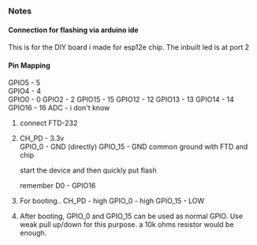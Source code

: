 ### Notes

#### Connection for flashing via arduino ide

This is for the DIY board i made for esp12e chip.
The inbuilt led is at port 2

#### Pin Mapping

GPIO5  - 5  
GPIO4 - 4   
GPIO0 - 0
GPIO2 - 2
GPIO15 - 15
GPIO12 - 12
GPIO13 - 13
GPIO14 - 14
GPIO16 - 16
ADC - i don't know



1. connect FTD-232
2.
   CH_PD - 3.3v  
   GPIO_0 - GND (directly)
   GPIO_15 - GND
   common ground with FTD and chip
   
   start the device and then quickly put flash

   remember D0 - GPIO16
3. For booting..
   CH_PD - high
   GPIO_0 - high
   GPIO_15 - LOW
4. After booting, GPIO_0 and GPIO_15 can be used as normal GPIO.
Use weak pull up/down for this purpose.
a 10k ohms resistor would be enough.


